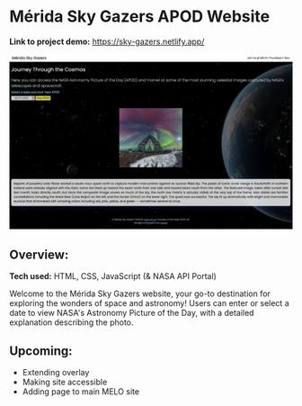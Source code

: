 # Mérida Sky Gazers APOD Website
**Link to project demo:** https://sky-gazers.netlify.app/

![Project Screenshot](https://github.com/gwendolyn954/merida-sky-gazers/blob/main/img/Sky%20Gazers%20SS.png)

## Overview:

**Tech used:** HTML, CSS, JavaScript (& NASA API Portal)

Welcome to the Mérida Sky Gazers website, your go-to destination for exploring the wonders of space and astronomy!   Users can enter or select a date to view NASA's Astronomy Picture of the Day, with a detailed explanation describing the photo.  


## Upcoming:

- Extending overlay
- Making site accessible 
- Adding page to main MELO site

